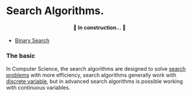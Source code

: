 # Search Algorithms.

<h4 align="center"> 
	🚧  In construction...  🚧
</h4>

- [Binary Search](/search/00.%20binary_search)

### The basic
In Computer Science, the search algorithms are designed to solve [search problems](https://en.wikipedia.org/wiki/Search_problem) with more efficiency, search algorithms generally work with [discrete variable](https://en.wikipedia.org/wiki/Continuous_or_discrete_variable), but in advanced search algorithms is possible working with continuous variables.